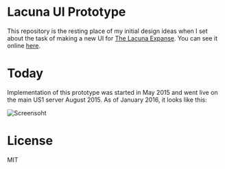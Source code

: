 # Lacuna UI Prototype

This repository is the resting place of my initial design ideas when I set about the task of making a new UI for [The Lacuna Expanse](lacunaexpanse.com). You can see it online [here](http://1vasari.com/lacuna-ui-prototype/).

# Today

Implementation of this prototype was started in May 2015 and went live on the main US1 server August 2015. As of January 2016, it looks like this:

![Screensoht](https://cloud.githubusercontent.com/assets/1539253/12375230/df0b09ec-bd0c-11e5-9ed9-b87ef77b3b2f.png)

# License

MIT
